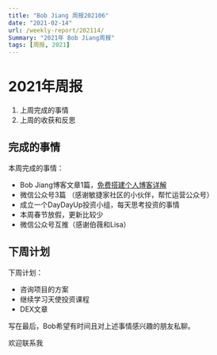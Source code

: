 ```yaml
---
title: "Bob Jiang 周报202106"
date: "2021-02-14"
url: /weekly-report/202114/
Summary: "2021年 Bob Jiang周报"
tags: [周报, 2021]
---
```


# 2021年周报

1. 上周完成的事情
2. 上周的收获和反思

## 完成的事情

本周完成的事情：

- Bob Jiang博客文章1篇，[免费搭建个人博客详解](/how-to-setup-peronal-blog/)
- 微信公众号3篇 （感谢敏捷家社区的小伙伴，帮忙运营公众号）
- 成立一个DayDayUp投资小组，每天思考投资的事情
- 本周春节放假，更新比较少
- 微信公众号互推（感谢伯薇和Lisa）

## 下周计划 

下周计划：

- 咨询项目的方案
- 继续学习天使投资课程
- DEX文章

写在最后，Bob希望有时间且对上述事情感兴趣的朋友私聊。

欢迎联系我